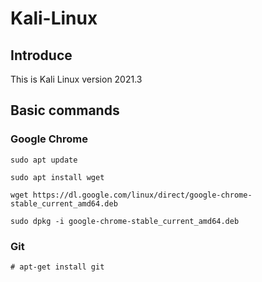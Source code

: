 # Kali-Linux

## Introduce
This is Kali Linux version 2021.3

## Basic commands

### Google Chrome

```
sudo apt update
```
```
sudo apt install wget
```
```
wget https://dl.google.com/linux/direct/google-chrome-stable_current_amd64.deb
```
```
sudo dpkg -i google-chrome-stable_current_amd64.deb
```
### Git
```
# apt-get install git
```